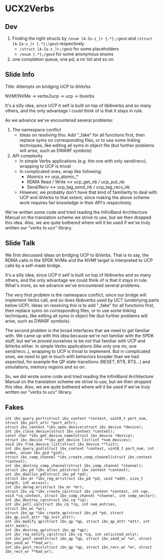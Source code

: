 # UCX2Verbs

## Dev
1. Finding the right structs by `/enum [A-Za-z_]+ {.*};/gmsU` and `/struct [A-Za-z_]+ {.*};/gmsU` respectively
   - `/struct [A-Za-z_]+;/gmsU` for some placeholders
   - `/enum {.*};/gmsU` for some anonymous enums
2. one completion queue, one pd, a mr list and so on

## Slide Info

Title: Attempts on bridging UCP to ibVerbs

NVMf/NVMe -> verbs2ucp -> ucp -> ibverbs

It's a silly idea, since UCP it self is built on top of libibverbs and so many others, and the only advantage I could think of is that it stays in rule.

As we advance we've encountered several problems:
1. The namespace conflict
   - Ideas on resolving this: Add "_fake" for all functions first, then replace syms on corresponding files, or to use some linking techniques, like editing all syms in object file (but further problems will arise, such as DWARF symbols)
2. API complexity
   - In simple Verbs applications (e.g. the one with only send/recv), wrapping to UCP is trivial
   - In complicated ones, wrap like following:
      - Atomics <-> ucp_atomic_*
      - RDMA Read / Write <-> ucp_get_nb / ucp_put_nb
      - Send/Recv <-> ucp_tag_send_nb / ucp_tag_recv_nb
   - However, we probably don't have that kind of familiarity to deal with UCP and ibVerbs to that extent, since making the above scheme work requires fair knowledge in their API's respectively.

We've written some code and tried reading the InfiniBand Architecture Manual on the translation scheme we strive to use, but we then dropped this idea.  Also, we are quite bothered where will it be used if we've truly written our "verbs to ucx" library.

## Slide Talk

We first discussed ideas on bridging UCP to ibVerbs. That is to say, the RDMA calls in the SPDK NVMe and the NVMf target is interpreted to UCP calls by a self-made bridge.

It's a silly idea, since UCP it self is built on top of libibverbs and so many others, and the only advantage we could think of is that it stays in rule. What's more, as we advance we've encountered several problems.

The very first problem is the namespace conflict, since our bridge will implement Verbs call, and so does libibverbs used by UCT (underlying parts below UCP). Ideas on resolving this is to add "_fake" for all functions first, then replace syms on corresponding files, or to use some linking techniques, like editing all syms in object file (but further problems will arise, such as DWARF symbols).

The second problem is the broad interfaces that we need to get familiar with. We came up with this idea because we're not familiar with the SPDK stuff, but we've proved ourselves to be not that familiar with UCP and ibVerbs either. In simple Verbs applications (like only one mr, one send/recv..), wrapping to UCP is trivial to implement. But in complicated ones, we need to get in touch with behaviors broader than we had expected, for example the QP state transitions (RESET, RTR, RTS...) and simulations, memory regions and so on. 

So, we did wrote some code and tried reading the InfiniBand Architecture Manual on the translation scheme we strive to use, but we then dropped this idea.  Also, we are quite bothered where will it be used if we've truly written our "verbs to ucx" library.



## Fakes
```
int ibv_query_port(struct ibv_context *context, uint8_t port_num, struct ibv_port_attr *port_attr);
struct ibv_context *ibv_open_device(struct ibv_device *device);
int ibv_close_device(struct ibv_context *context);
const char *ibv_get_device_name(struct ibv_device *device);
struct ibv_device **ibv_get_device_list(int *num_devices);
void ibv_free_device_list(struct ibv_device **list);
int ibv_query_gid(struct ibv_context *context, uint8_t port_num, int index, union ibv_gid *gid);
struct ibv_comp_channel *ibv_create_comp_channel(struct ibv_context *context);
int ibv_destroy_comp_channel(struct ibv_comp_channel *channel);
struct ibv_pd *ibv_alloc_pd(struct ibv_context *context);
int ibv_dealloc_pd(struct ibv_pd *pd);
struct ibv_mr *ibv_reg_mr(struct ibv_pd *pd, void *addr, size_t length, int access);
int ibv_dereg_mr(struct ibv_mr *mr);
struct ibv_cq *ibv_create_cq(struct ibv_context *context, int cqe, void *cq_context, struct ibv_comp_channel *channel, int comp_vector);
int ibv_destroy_cq(struct ibv_cq *cq);
int ibv_poll_cq(struct ibv_cq *cq, int num_entries,
struct ibv_wc *wc);
struct ibv_qp *ibv_create_qp(struct ibv_pd *pd, struct ibv_qp_init_attr *qp_init_attr);
int ibv_modify_qp(struct ibv_qp *qp, struct ibv_qp_attr *attr, int attr_mask);
int ibv_destroy_qp(struct ibv_qp *qp);
int ibv_req_notify_cq(struct ibv_cq *cq, int solicited_only);
int ibv_post_send(struct ibv_qp *qp, struct ibv_send_wr *wr, struct ibv_send_wr **bad_wr);
int ibv_post_recv(struct ibv_qp *qp, struct ibv_recv_wr *wr, struct ibv_recv_wr **bad_wr);
```